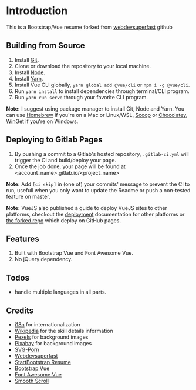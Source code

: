 # Introduction

This is a Bootstrap/Vue resume forked from [webdevsuperfast](https://github.com/webdevsuperfast/startbootstrap-resume-vue) github

## Building from Source

1. Install [Git](https://git-scm.com/).
2. Clone or download the repository to your local machine.
3. Install [Node](https://nodejs.org/en/).
4. Install [Yarn](https://yarnpkg.org).
5. Install Vue CLI globally, `yarn global add @vue/cli` or `npm i -g @vue/cli`.
6. Run `yarn install` to install dependencies through terminal/CLI program.
7. Run `yarn run serve` through your favorite CLI program.

 **Note:** I suggest using package manager to install Git, Node and Yarn. You can use [Homebrew](httsp://brew.sh) if you're on a Mac or Linux/WSL, [Scoop](https://scoop.sh) or [Chocolatey](https://chocolatey.org/), [WinGet](https://docs.microsoft.com/en-us/windows/package-manager/) if you're on Windows.

## Deploying to Gitlab Pages

1. By pushing a commit to a Gitlab's hosted repository, `.gitlab-ci.yml` will trigger the CI and build/deploy your page.
2. Once the job done, your page will be found at <account_name>.gitlab.io/<project_name>

**Note:** Add `[ci skip]` in (one of) your commits' message to prevent the CI to run, usefull when you only want to update the Readme or push a non-tested feature on master.

**Note:** VueJS also published a guide to deploy VueJS sites to other platforms, checkout the [deployment](https://cli.vuejs.org/guide/deployment.html) documentation for other platforms or [the forked repo](https://github.com/webdevsuperfast/startbootstrap-resume-vue) which
deploy on GitHub pages.

## Features

1. Built with Bootstrap Vue and Font Awesome Vue.
2. No jQuery dependency.

## Todos

* handle multiple languages in all parts.

## Credits

* [i18n](https://kazupon.github.io/vue-i18n/introduction.html) for internationalization
* [Wikipedia](https://fr.wikipedia.org/) for the skill details information
* [Pexels](https://www.pexels.com) for background images
* [Pixabay](https://pixabay.com) for background images
* [SVG-Porn](https://github.com/gilbarbara/logos)
* [Webdevsuperfast](https://github.com/webdevsuperfast/startbootstrap-resume-vue)
* [StartBootstrap Resume](https://github.com/BlackrockDigital/startbootstrap-resume)
* [Bootstrap Vue](https://bootstrap-vue.js.org/)
* [Font Awesome Vue](https://github.com/FortAwesome/vue-fontawesome)
* [Smooth Scroll](https://github.com/cferdinandi/smooth-scroll)